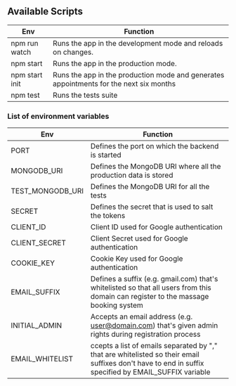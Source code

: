 ## Available Scripts

| Env  | Function |      
| ------| -------------|
| npm run watch | Runs the app in the development mode and reloads on changes.| 
| npm start | Runs the app in the production mode.| 
| npm start init | Runs the app in the production mode and generates appointments for the next six months| 
| npm test | Runs the tests suite| 

### List of environment variables

| Env  | Function |      
| ------| -------------|
| PORT | Defines the port on which the backend is started | 
| MONGODB_URI | Defines the MongoDB URI where all the production data is stored | 
|TEST_MONGODB_URI | Defines the MongoDB URI for all the tests | 
| SECRET | Defines the secret that is used to salt the tokens | 
| CLIENT_ID | Client ID used for Google authentication  | 
| CLIENT_SECRET | Client Secret used for Google authentication | 
| COOKIE_KEY | Cookie Key used for Google authentication  | 
| EMAIL_SUFFIX | Defines a suffix (e.g. gmail.com) that's whitelisted so that all users from this domain can register to the massage booking system | 
| INITIAL_ADMIN | Accepts an email address (e.g. user@domain.com) that's given admin rights during registration process | 
| EMAIL_WHITELIST | ccepts a list of emails separated by "," that are whitelisted so their email suffixes don't have to end in suffix specified by EMAIL_SUFFIX variable | 